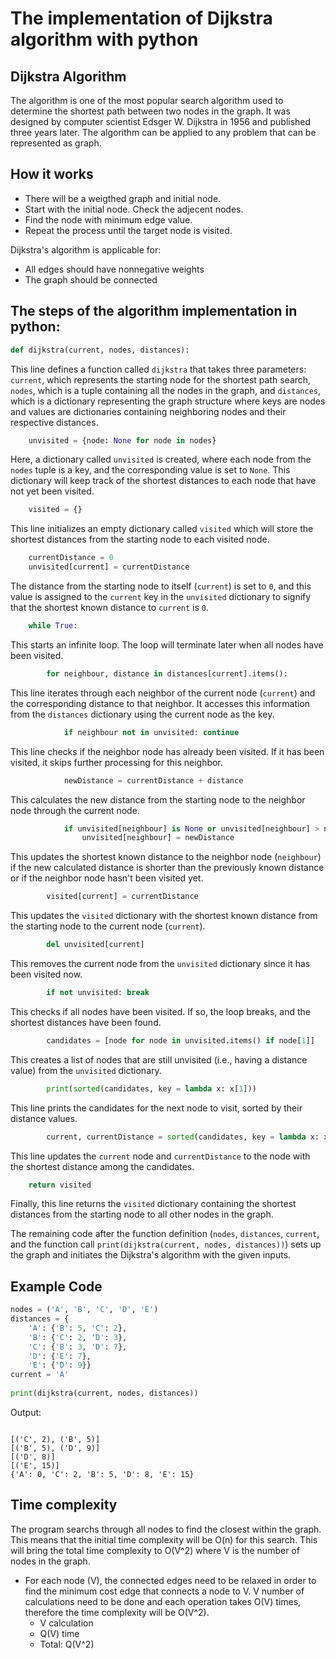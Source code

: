 # The implementation of Dijkstra algorithm with python 

## Dijkstra Algorithm

The algorithm is one of the most popular search algorithm used to determine the shortest path between two nodes in the graph. It was designed by computer scientist Edsger W. Dijkstra in 1956 and published three years later. The algorithm can be applied to any problem that can be represented as graph. 

## How it works

* There will be a weigthed graph and initial node.
* Start with the initial node. Check the adjecent nodes.
* Find the node with minimum edge value. 
* Repeat the process until the target node is visited.



Dijkstra's algorithm is applicable for:
* All edges should have nonnegative weights 
* The graph should be connected 

## The steps of the algorithm implementation in python:

```python
def dijkstra(current, nodes, distances):
```
This line defines a function called `dijkstra` that takes three parameters: `current`, which represents the starting node for the shortest path search, `nodes`, which is a tuple containing all the nodes in the graph, and `distances`, which is a dictionary representing the graph structure where keys are nodes and values are dictionaries containing neighboring nodes and their respective distances.

```python
    unvisited = {node: None for node in nodes}
```
Here, a dictionary called `unvisited` is created, where each node from the `nodes` tuple is a key, and the corresponding value is set to `None`. This dictionary will keep track of the shortest distances to each node that have not yet been visited.

```python
    visited = {}
```
This line initializes an empty dictionary called `visited` which will store the shortest distances from the starting node to each visited node.

```python
    currentDistance = 0
    unvisited[current] = currentDistance
```
The distance from the starting node to itself (`current`) is set to `0`, and this value is assigned to the `current` key in the `unvisited` dictionary to signify that the shortest known distance to `current` is `0`.

```python
    while True:
```
This starts an infinite loop. The loop will terminate later when all nodes have been visited.

```python
        for neighbour, distance in distances[current].items():
```
This line iterates through each neighbor of the current node (`current`) and the corresponding distance to that neighbor. It accesses this information from the `distances` dictionary using the current node as the key.

```python
            if neighbour not in unvisited: continue
```
This line checks if the neighbor node has already been visited. If it has been visited, it skips further processing for this neighbor.

```python
            newDistance = currentDistance + distance
```
This calculates the new distance from the starting node to the neighbor node through the current node.

```python
            if unvisited[neighbour] is None or unvisited[neighbour] > newDistance:
                unvisited[neighbour] = newDistance
```
This updates the shortest known distance to the neighbor node (`neighbour`) if the new calculated distance is shorter than the previously known distance or if the neighbor node hasn't been visited yet.

```python
        visited[current] = currentDistance
```
This updates the `visited` dictionary with the shortest known distance from the starting node to the current node (`current`).

```python
        del unvisited[current]
```
This removes the current node from the `unvisited` dictionary since it has been visited now.

```python
        if not unvisited: break
```
This checks if all nodes have been visited. If so, the loop breaks, and the shortest distances have been found.

```python
        candidates = [node for node in unvisited.items() if node[1]]
```
This creates a list of nodes that are still unvisited (i.e., having a distance value) from the `unvisited` dictionary.

```python
        print(sorted(candidates, key = lambda x: x[1]))
```
This line prints the candidates for the next node to visit, sorted by their distance values.

```python
        current, currentDistance = sorted(candidates, key = lambda x: x[1])[0]
```
This line updates the `current` node and `currentDistance` to the node with the shortest distance among the candidates.

```python
    return visited
```
Finally, this line returns the `visited` dictionary containing the shortest distances from the starting node to all other nodes in the graph.

The remaining code after the function definition (`nodes`, `distances`, `current`, and the function call `print(dijkstra(current, nodes, distances))`) sets up the graph and initiates the Dijkstra's algorithm with the given inputs.

## Example Code 
````py
nodes = ('A', 'B', 'C', 'D', 'E')
distances = {
    'A': {'B': 5, 'C': 2},
    'B': {'C': 2, 'D': 3},
    'C': {'B': 3, 'D': 7},
    'D': {'E': 7},
    'E': {'D': 9}}
current = 'A'
  
print(dijkstra(current, nodes, distances))
````

Output:

````

[('C', 2), ('B', 5)]
[('B', 5), ('D', 9)]
[('D', 8)]
[('E', 15)]
{'A': 0, 'C': 2, 'B': 5, 'D': 8, 'E': 15}

````
## Time complexity

The program searchs through all nodes to find the closest within the graph. This means that the initial time complexity will be O(n) for this search. This will bring the total time complexity to O(V^2) where V is the number of nodes in the graph. 

* For each node (V), the connected edges need to be relaxed in order to find the minimum cost edge that connects a node to V. V number of calculations need to be done and each operation takes O(V) times, therefore the time complexity will be  O(V^2).
     * V calculation 
     * Q(V) time
     * Total: Q(V^2)

